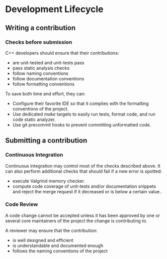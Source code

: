 # Development Lifecycle

## Writing a contribution

### Checks before submission

C++ developers should ensure that their contributions:
* are unit-tested and unit-tests pass
* pass static analysis checks
* follow naming conventions
* follow documentation conventions
* follow formatting conventions

To save both time and effort, they can:
* Configure their favorite IDE so that it complies with the formatting
  conventions of the project.
* Use dedicated *make* targets to easily run tests, format code, and run
  code static analyzer.
* Use git precommit hooks to prevent committing unformatted code.

## Submitting a contribution

### Continuous Integration

Continuous integration may control most of the checks described above.
It can also perform additional checks that should fail if a new error is spotted:
* execute Valgrind memory checker.
* compute code coverage of unit-tests and/or documentation snippets and reject
  the merge request if it decreased or is below a certain value..

### Code Review

A code change cannot be accepted unless it has been approved by one or several
core maintainers of the project the change is contributing to.

A reviewer may ensure that the contribution:
* is well designed and efficient
* is understandable and documented enough
* follows the naming conventions of the project
